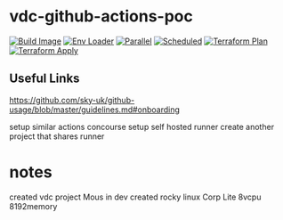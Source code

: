 # vdc-github-actions-poc

[![Build Image](https://github.com/mmn01-sky/vdc-github-actions-poc/actions/workflows/image-build.yml/badge.svg)](https://github.com/mmn01-sky/vdc-github-actions-poc/actions/workflows/image-build.yml)
[![Env Loader](https://github.com/mmn01-sky/vdc-github-actions-poc/actions/workflows/env-loader.yml/badge.svg)](https://github.com/mmn01-sky/vdc-github-actions-poc/actions/workflows/env-loader.yml)
[![Parallel](https://github.com/mmn01-sky/vdc-github-actions-poc/actions/workflows/parallel-gated.yml/badge.svg)](https://github.com/mmn01-sky/vdc-github-actions-poc/actions/workflows/parallel-gated.yml)
[![Scheduled](https://github.com/mmn01-sky/vdc-github-actions-poc/actions/workflows/scheduled.yml/badge.svg)](https://github.com/mmn01-sky/vdc-github-actions-poc/actions/workflows/scheduled.yml)
[![Terraform Plan](https://github.com/mmn01-sky/vdc-github-actions-poc/actions/workflows/terraform-plan.yml/badge.svg)](https://github.com/mmn01-sky/vdc-github-actions-poc/actions/workflows/terraform-plan.yml)
[![Terraform Apply](https://github.com/mmn01-sky/vdc-github-actions-poc/actions/workflows/terraform-apply.yml/badge.svg)](https://github.com/mmn01-sky/vdc-github-actions-poc/actions/workflows/terraform-apply.yml)

## Useful Links
https://github.com/sky-uk/github-usage/blob/master/guidelines.md#onboarding



setup similar actions concourse
setup self hosted runner
create another project that shares runner

# notes
created vdc project Mous in dev
created rocky linux Corp Lite 8vcpu 8192memory
